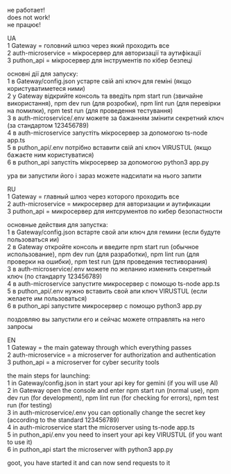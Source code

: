 не работает!<br>
does not work!<br>
не працює!<br>



UA<br>
1 Gateway = головний шлюз через який проходить все<br>
2 auth-microservice = мікросервер для авторизації та аутифікації<br>
3 puthon_api = мікросервер для інструментів по кібер безпеці<br>

основні дії для запуску:<br>
1 в Gateway/config.json устарте свій апі ключ для геміні (якщо користуватиметеся ними)<br>
2 у Gateway відкрийте консоль та введіть npm start run (звичайне використання), npm dev run (для розробки), npm lint run (для перевірки на помилки), npm test run (для проведення тестування)<br>
3 в auth-microservice/.env можете за бажанням змінити секретний ключ (за стандартом 123456789)<br>
4 в auth-microservice запустіть мікросервер за допомогою ts-node app.ts<br>
5 в puthon_api/.env потрібно вставити свій апі ключ VIRUSTUL (якщо бажаєте ним користуватися)<br>
6 в puthon_api запустіть мікросервер за допомогою python3 app.py<br>

ура ви запустили його і зараз можете надсилати на нього запити<br>


RU<br>
1 Gateway = главный шлюз через которого проходить все<br>
2 auth-microservice = микросервер для авторизации и аутификации<br>
3 puthon_api = микросервер для интсрументов по кибер безопастности<br>

основные действия для запустка:<br>
1 в Gateway/config.json встарте свой апи ключ для гемини (если будуте пользоваться ии)<br>
2 в Gateway откройте консоль и введите npm start run (обычное использование), npm dev run (для разработки), npm lint run (для проверки на ошибки), npm test run (для проведения тестиворания)<br>
3 в auth-microservice/.env можете по желанию изменить секретный ключ (по стандарту 123456789)<br>
4 в auth-microservice запустите микросервер с помощю ts-node app.ts<br>
5 в puthon_api/.env нужно вставить свой апи ключ VIRUSTUL (если желаете им пользоваться)<br>
6 в puthon_api запустите микросервер с помощю python3 app.py<br>

поздовляю вы запустили его и сейчас можете отправлять на него запросы<br>

EN<br>
1 Gateway = the main gateway through which everything passes<br>
2 auth-microservice = a microserver for authorization and authentication<br>
3 puthon_api = a microserver for cyber security tools<br>

the main steps for launching:<br>
1 in Gateway/config.json in start your api key for gemini (if you will use AI)<br>
2 in Gateway open the console and enter npm start run (normal use), npm dev run (for development), npm lint run (for checking for errors), npm test run (for testing)<br>
3 in auth-microservice/.env you can optionally change the secret key (according to the standard 123456789)<br>
4 in auth-microservice start the microserver using ts-node app.ts<br>
5 in puthon_api/.env you need to insert your api key VIRUSTUL (if you want to use it)<br>
6 in puthon_api start the microserver with python3 app.py<br>

goot, you have started it and can now send requests to it<br>

